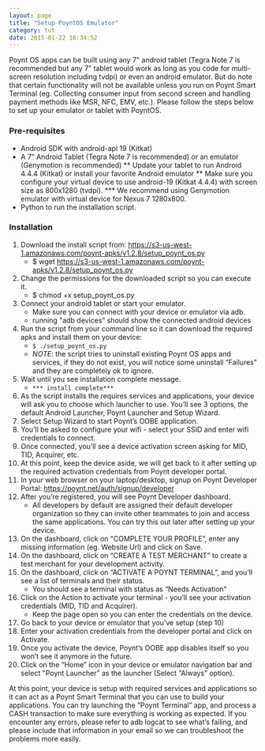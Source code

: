 ```yaml
---
layout: page
title: "Setup PoyntOS Emulator"
category: tut
date: 2015-01-22 16:34:52
---
```


Poynt OS apps can be built using any 7" android tablet (Tegra Note 7 is recommended but any 7" tablet would work as long as you code for multi-screen resolution including tvdpi) or even an android emulator. But do note that certain functionality will not be available unless you run on Poynt Smart Terminal (eg. Collecting consumer input from second screen and handling payment methods like MSR, NFC, EMV, etc.).  Please follow the steps below to set up your emulator or tablet with PoyntOS.

### Pre-requisites

* Android SDK with android-api 19 (Kitkat)
* A 7” Android Tablet (Tegra Note 7 is recommended) or an emulator (Genymotion is recommended)
** Update your tablet to run Android 4.4.4 (Kitkat) or install your favorite Android emulator
** Make sure you configure your virtual device to use android-19 (Kitkat 4.4.4) with screen size as 800x1280 (tvdpi).
*** We recommend using Genymotion emulator with virtual device for Nexus 7 1280x800.
* Python to run the installation script.

### Installation

1. Download the install script from: https://s3-us-west-1.amazonaws.com/poynt-apks/v1.2.8/setup_poynt_os.py
    - $ wget https://s3-us-west-1.amazonaws.com/poynt-apks/v1.2.8/setup_poynt_os.py
2. Change the permissions for the downloaded script so you can execute it.
    - $ chmod +x setup_poynt_os.py
3. Connect your android tablet or start your emulator.
    - Make sure you can connect with your device or emulator via adb.
    - running "adb devices” should show the connected android devices
4. Run the script from your command line so it can download the required apks and install them on your device:
    - ```$ ./setup_poynt_os.py```
    - *NOTE*: the script tries to uninstall existing Poynt OS apps and services, if they do not exist, you will notice some uninstall “Failures" and they are completely ok to ignore.
5. Wait until you see installation complete message.
    - ```*** install complete***```
6. As the script installs the requires services and applications, your device will ask you to choose which launcher to use. You’ll see 3 options, the default Android Launcher, Poynt Launcher and Setup Wizard.
7. Select Setup Wizard to start Poynt’s OOBE application.
8. You’ll be asked to configure your wifi - select your SSID and enter wifi credentials to connect.
9. Once connected, you’ll see a device activation screen asking for MID, TID, Acquirer, etc.
10. At this point, keep the device aside, we will get back to it after setting up the required activation credentials from Poynt developer portal.
11. In your web browser on your laptop/desktop, signup on Poynt Developer Portal: https://poynt.net/auth/signup/developer
12. After you’re registered, you will see Poynt Developer dashboard.
    - All developers by default are assigned their default developer organization so they can invite other teammates to join and access the same applications. You can try this out later after setting up your device.
13. On the dashboard, click on "COMPLETE YOUR PROFILE”, enter any missing information (eg. Website Url) and click on Save.
14. On the dashboard, click on “CREATE A TEST MERCHANT” to create a test merchant for your development activity.
15. On the dashboard, click on “ACTIVATE A POYNT TERMINAL”, and you’ll see a list of terminals and their status.
    - You should see a terminal with status as “Needs Activation"
16. Click on the Action to activate your terminal - you’ll see your activation credentials (MID, TID and Acquirer).
    - Keep the page open so you can enter the credentials on the device.
17. Go back to your device or emulator that you’ve setup (step 10)
18. Enter your activation credentials from the developer portal and click on Activate.
19. Once you activate the device, Poynt’s OOBE app disables itself so you won’t see it anymore in the future.
20. Click on the “Home” icon in your device or emulator navigation bar and select "Poynt Launcher” as the launcher (Select “Always” option).


At this point, your device is setup with required services and applications so it can act as a Poynt Smart Terminal that you can use to build your applications. You can try launching the “Poynt Terminal” app, and process a CASH transaction to make sure everything is working as expected. If you encounter any errors, please refer to adb logcat to see what’s failing, and please include that information in your email so we can troubleshoot the problems more easily.
